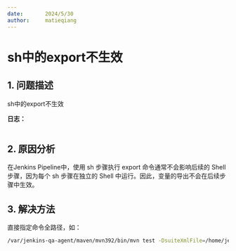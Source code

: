 ```yaml
---
date:       2024/5/30
author:     matieqiang
---
```


sh中的export不生效
===
<h2> 1. 问题描述 </h2>

sh中的export不生效

**日志：**

```

```

<h2> 2. 原因分析 </h2>

在Jenkins Pipeline中，使用 sh 步骤执行 export 命令通常不会影响后续的 Shell 步骤，因为每个 sh 步骤在独立的 Shell 中运行。因此，变量的导出不会在后续步骤中生效。



<h2> 3. 解决方法 </h2>

直接指定命令全路径，如：

```bash
/var/jenkins-qa-agent/maven/mvn392/bin/mvn test -DsuiteXmlFile=/home/jenkins/agent/workspace/pre-staging-api-test/CommonTest/TestNg-suite-jenkins/bpsdata/data/IDEmailDetection/id/release-version.xml

```